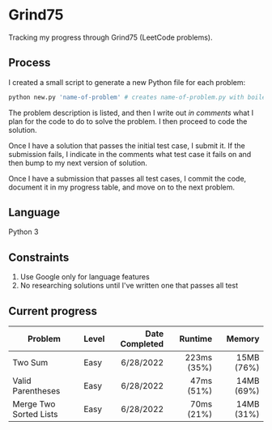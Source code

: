 # Grind75
Tracking my progress through Grind75 (LeetCode problems).

## Process
I created a small script to generate a new Python file for each problem:
```bash
python new.py 'name-of-problem' # creates name-of-problem.py with boilerplate in repo
```
The problem description is listed, and then I write out *in comments* what I plan for the code to do to solve the problem. I then proceed to code the solution.

Once I have a solution that passes the initial test case, I submit it. If the submission fails, I indicate in the comments what test case it fails on and then bump to my next version of solution.

Once I have a submission that passes all test cases, I commit the code, document it in my progress table, and move on to the next problem.

## Language
Python 3
## Constraints
1. Use Google only for language features 
1. No researching solutions until I've written one that passes all test

## Current progress
|Problem|Level|Date Completed|Runtime|Memory|
|-|-|-:|-:|-:|
|Two Sum|Easy|6/28/2022|223ms (35%)|15MB (76%)|
|Valid Parentheses|Easy|6/28/2022|47ms (51%)|14MB (69%)|
|Merge Two Sorted Lists|Easy|6/28/2022|70ms (21%)|14MB (31%)|
